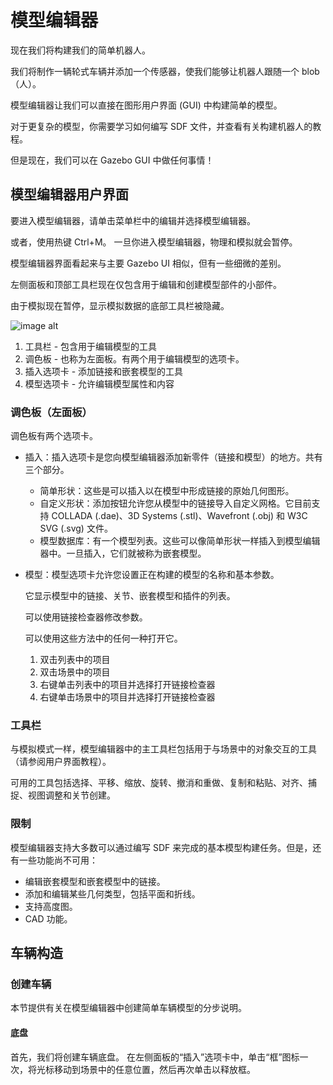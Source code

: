 # 模型编辑器

现在我们将构建我们的简单机器人。 

我们将制作一辆轮式车辆并添加一个传感器，使我们能够让机器人跟随一个 blob（人）。

模型编辑器让我们可以直接在图形用户界面 (GUI) 中构建简单的模型。

对于更复杂的模型，你需要学习如何编写 SDF 文件，并查看有关构建机器人的教程。

但是现在，我们可以在 Gazebo GUI 中做任何事情！



## 模型编辑器用户界面

要进入模型编辑器，请单击菜单栏中的编辑并选择模型编辑器。 

或者，使用热键 Ctrl+M。 一旦你进入模型编辑器，物理和模拟就会暂停。

模型编辑器界面看起来与主要 Gazebo UI 相似，但有一些细微的差别。

左侧面板和顶部工具栏现在仅包含用于编辑和创建模型部件的小部件。

由于模拟现在暂停，显示模拟数据的底部工具栏被隐藏。

![image alt](https://raw.githubusercontent.com/osrf/gazebo_tutorials/master/guided_b/files/gazebo8_model_editor_ui.png)

1. 工具栏 - 包含用于编辑模型的工具
2. 调色板 - 也称为左面板。有两个用于编辑模型的选项卡。
3. 插入选项卡 - 添加链接和嵌套模型的工具
4. 模型选项卡 - 允许编辑模型属性和内容



### 调色板（左面板）

调色板有两个选项卡。

- 插入：插入选项卡是您向模型编辑器添加新零件（链接和模型）的地方。共有三个部分。
    
    - 简单形状：这些是可以插入以在模型中形成链接的原始几何图形。
    - 自定义形状：添加按钮允许您从模型中的链接导入自定义网格。它目前支持 COLLADA (.dae)、3D Systems (.stl)、Wavefront (.obj) 和 W3C SVG (.svg) 文件。
    - 模型数据库：有一个模型列表。这些可以像简单形状一样插入到模型编辑器中。一旦插入，它们就被称为嵌套模型。

- 模型：模型选项卡允许您设置正在构建的模型的名称和基本参数。
    
    它显示模型中的链接、关节、嵌套模型和插件的列表。
    
    可以使用链接检查器修改参数。
    
    可以使用这些方法中的任何一种打开它。
    
    1. 双击列表中的项目
    2. 双击场景中的项目
    3. 右键单击列表中的项目并选择打开链接检查器
    4. 右键单击场景中的项目并选择打开链接检查器



### 工具栏

与模拟模式一样，模型编辑器中的主工具栏包括用于与场景中的对象交互的工具（请参阅用户界面教程）。

可用的工具包括选择、平移、缩放、旋转、撤消和重做、复制和粘贴、对齐、捕捉、视图调整和关节创建。



### 限制

模型编辑器支持大多数可以通过编写 SDF 来完成的基本模型构建任务。但是，还有一些功能尚不可用：

- 编辑嵌套模型和嵌套模型中的链接。
- 添加和编辑某些几何类型，包括平面和折线。
- 支持高度图。
- CAD 功能。



## 车辆构造

### 创建车辆

本节提供有关在模型编辑器中创建简单车辆模型的分步说明。

#### 底盘

首先，我们将创建车辆底盘。
在左侧面板的“插入”选项卡中，单击“框”图标一次，将光标移动到场景中的任意位置，然后再次单击以释放框。
